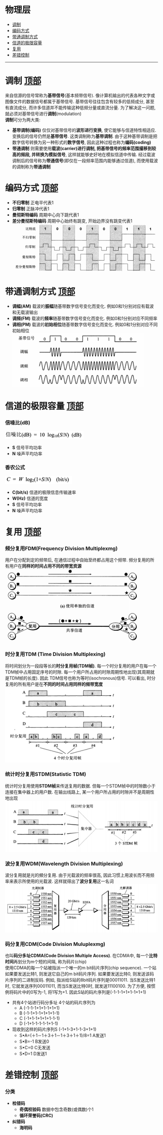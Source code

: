 # 物理层
* [调制](#user-content-调制-顶部)
* [编码方式](#user-content-编码方式-顶部)
* [带通调制方式](#user-content-带通调制方式-顶部)
* [信道的极限容量](#user-content-信道的极限容量-顶部)
* [复用](#user-content-复用-顶部)
* [差错控制](#user-content-差错控制-顶部)

***************************************************************************

# 调制 [顶部](#user-content-物理层)
来自信源的信号常称为**基带信号**(基本频带信号). 像计算机输出的代表各种文字或图像文件的数据信号都属于基带信号. 基带信号往往包含有较多的低频成分, 甚至有直流成分, 而许多信道并不能传输这种低频分量或直流分量. 为了解决这一问题, 就必须对基带信号进行**调制**(modulation)  
**调制**可分为两大类:
* **基带调制(编码)** 仅仅对基带信号的**波形进行变换**, 使它能够与信道特性相适应. 变换后的信号仍然是**基带信号**. 这类调制称为**基带调制**. 由于这种基带调制是把数字信号转换为另一种形式的**数字信号**, 因此这种过程也称为**编码(coding)**
* **带通调制** 则需要使用**载波(carrier)**进行调制, 把基带信号的频率范围撮移到较高的频段, 并转换为**模拟信号**, 这样就能够史好地在模拟信道中传输. 经过载波调制后的信号称为**带通信号**(即仅在一段频率范围内能够通过信道), 而使用载波的调制称为**带通调制**

# 编码方式 [顶部](#user-content-物理层)
* **不归零制** 正电平代表1
* **归零制** 正脉冲代表1
* **曼彻斯特编码** 周期中心向下跳代表1
* **差分曼彻斯特编码** 周期中心始终有跳变, 开始边界没有跳变代表1
![](src/coding.png)

# 带通调制方式 [顶部](#user-content-物理层)
* **调幅(AM)** 载波的**振幅**随基带数字信号变化而变化. 例如0和1分别对应有载波和无载波输出
* **调频(FM)** 载波的**频率**随基带数字信号变化而变化. 例如0和1分别对应不同频率
* **调相(PM)** 载波的**初始相位**随基带数字信号变化而变化. 例如0和1分别对应不同初始相位
![](src/carrier.png)

# 信道的极限容量 [顶部](#user-content-物理层)
### 信噪比(dB)  
![](src/xzb.png)
* **S** 信号平均功率
* **N** 噪声平均功率

### 香农公式  
![](src/shannon.png)
* **C(bit/s)** 信道的极限信息传输速率 
* **W(Hz)** 信道的宽度
* **S** 信号平均功率
* **N** 噪声平均功率

# 复用 [顶部](#user-content-物理层)
### 频分复用FDM(Frequency Division Multiplexmg)
用户在分配到定的频带后, 在通信过程中自始至终都占用这个频带. 频分复用的所有用户在**同样的时间占用不同的带宽资源**
![](src/fdm.png)

### 时分复用TDM (Time Division Multiplexing)
将时间划分为一段段等长的**时分复用帧(TDM帧)**. 每一个时分复用的用户在每一个TDM帧中占用固定序号的时隙. 每一个用户所占用的时隙周期性地出现(其周期就是TDM帧的长度). 因此 TDM信号也称为等时(isochronous)信号. 可以看出, 时分复用的所有用户是在**不同的时间占用同样的频带宽度**  
![](src/tdm.png)

### 统计时分复用STDM(Statistic TDM)
统计时分复用使用**STDM帧**来传送复用的数据. 但每一个STDM帧中的时隙数小于连接在集中器上的用户数.  在输出线路上, 某一个用户所占用的时隙并不是周期性地出现  
![](src/stdm.png)

### 波分复用WDM(Wavelength Division Multiplexing)
波分复用就是光的頻分复用. 由于光载波的频率很高, 因此习惯上用波长而不用频率来表示所使用的光载波. 这样就得出了**波分复用**这一名词  
![](src/wdm.png)

### 码分复用CDM(Code Division Muluplexmg)
也叫**码分多址CDMA(Code Division Multiple Access)**. 在CDMA中, 每一个**比特时间**再划分为m个短的间隔, 称为码片(chip)  
使用CDMA的每一个站被指派一个唯一的m bit码片序列(chip sequence). 一个站如果要发送比特1, 则发送它自己的m bit码片序列. 如果要发送比特0, 则发送该码片序列的二进制反码. 例如, 指派给S站的8bit码片序列是00011011. 当S发送比特1时, 它就发送序列00011011, 而当S发送比特0时, 就发送11100100. 为了方便, 按惯例将码片中的0写为-1, 将1写为+1. 因此S站的码片序列是(-1-1-1+1+1-1+1+1)  
* 共有4个站进行码分多址 4个站的码片序列为
    * A (-1-1-1+1+1-1+1+1)
    * B (-1-1+1-1+1+1+1-1)
    * C (-1+1-1+1+1+1-1-1)
    * D (-1+1-1-1-1-1+1-1)
* 现收到这样的码片序列S (-1+1-3+1-1-3+1+1)
    * S•A=(＋1－1＋3＋1－1＋3＋1＋1)/8=1  A发送1
    * S•B=-1 B发送0
    * S•C=0  C无发送
    * S•D=1  D发送1

# 差错控制 [顶部](#user-content-物理层)
### 分类
* **检错码**
    - **奇偶校验码** 数据中包含奇数(或偶数)个1
    - **循环荣誉码(CRC)** 
* **纠错码**
    - **海明码**
